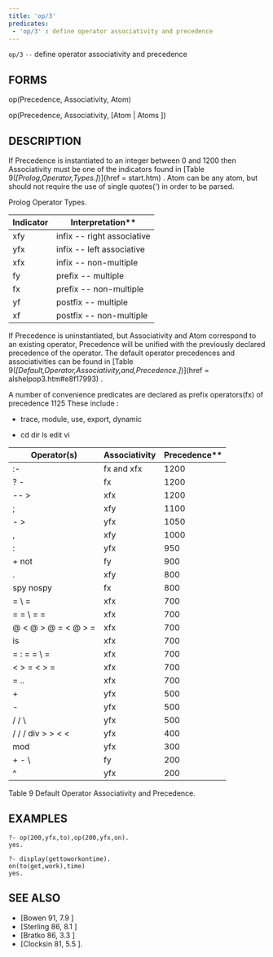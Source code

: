 ```yaml
---
title: 'op/3'
predicates:
 - 'op/3' : define operator associativity and precedence
---
```

`op/3` `--` define operator associativity and precedence


## FORMS

op(Precedence, Associativity, Atom)

op(Precedence, Associativity, [Atom | Atoms ])


## DESCRIPTION

If Precedence is instantiated to an integer between 0 and 1200 then Associativity must be one of the indicators found in
[Table 9(_[Prolog,Operator,Types.]_)](href = start.htm)
. Atom can be any atom, but should not require the use of single quotes(') in order to be parsed.



Prolog Operator Types.




Indicator|Interpretation**|
|----------|---------------|
| xfy | infix -- right associative | 
| yfx | infix -- left associative | 
| xfx | infix -- non-multiple | 
| fy | prefix -- multiple | 
| fx | prefix -- non-multiple | 
| yf | postfix -- multiple | 
| xf | postfix -- non-multiple | 


If Precedence is uninstantiated, but Associativity and Atom correspond to an existing operator, Precedence will be unified with the previously declared precedence of the operator. The default operator precedences and associativities can be found in
[Table 9(_[Default,Operator,Associativity,and,Precedence.]_)](href = alshelpop3.htm#e8f17993)
.

A number of convenience predicates are declared as prefix operators(fx) of precedence 1125 These include :

- trace, module, use, export, dynamic

- cd dir ls edit vi






Operator(s)|Associativity|Precedence**|
|---------------|--------------|-----------|
| :- | fx and xfx | 1200 | 
| ? - | fx | 1200 | 
| -- &gt; | xfx | 1200 | 
| ; | xfy | 1100 | 
| - &gt; | yfx | 1050 | 
|, | xfy | 1000 | 
| : | yfx | 950 | 
| + not | fy | 900 | 
| . | xfy | 800 | 
| spy nospy | fx | 800 | 
| = \ = | xfx | 700 | 
| = = \ = = | xfx | 700 | 
| @ &lt; @ &gt; @ = &lt; @ &gt; = | xfx | 700 | 
| is | xfx | 700 | 
| = : = = \ = | xfx | 700 | 
| &lt; &gt; = &lt; &gt; = | xfx | 700 | 
| = .. | xfx | 700 | 
| + | yfx | 500 | 
| - | yfx | 500 | 
| \/ / \ | yfx | 500 | 
| / / / div &gt; &gt; &lt; &lt; | yfx | 400 | 
| mod | yfx | 300 | 
| + - \ | fy | 200 | 
| ^ | yfx | 200 | 


Table 9
Default Operator Associativity and Precedence.


## EXAMPLES

```
?- op(200,yfx,to),op(200,yfx,on).
yes.
```

```
?- display(gettoworkontime).
on(to(get,work),time)
yes.
```


## SEE ALSO

- [Bowen 91, 7.9 ]
- [Sterling 86, 8.1 ]
- [Bratko 86, 3.3 ]
- [Clocksin 81, 5.5 ]. 
